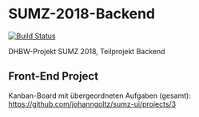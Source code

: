# SUMZ-2018-Backend

[![Build Status](https://travis-ci.com/SmithJr95/SUMZ-2018-Backend.svg?token=jnpyWjuxMpRQhcq24Wsr&branch=master)](https://travis-ci.com/SmithJr95/SUMZ-2018-Backend)

DHBW-Projekt SUMZ 2018, Teilprojekt Backend

## Front-End Project

Kanban-Board mit übergeordneten Aufgaben (gesamt): 
https://github.com/johanngoltz/sumz-ui/projects/3
